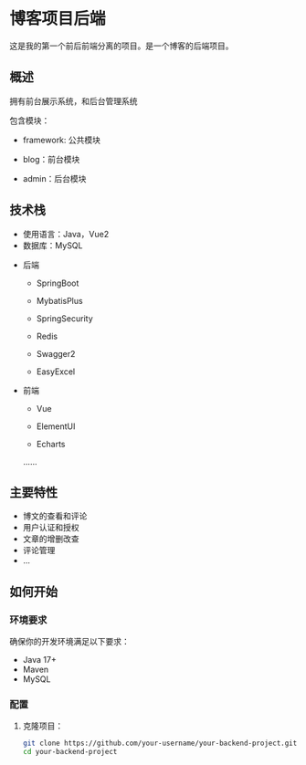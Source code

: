 # 博客项目后端

这是我的第一个前后前端分离的项目。是一个博客的后端项目。

## 概述

拥有前台展示系统，和后台管理系统

包含模块：

- framework: 公共模块

- blog：前台模块

- admin：后台模块

## 技术栈

* 使用语言：Java，Vue2
* 数据库：MySQL
- 后端
  
  - SpringBoot
  
  - MybatisPlus
  
  - SpringSecurity
  
  - Redis
  
  - Swagger2
  
  - EasyExcel

- 前端
  
  - Vue
  
  - ElementUI
  
  - Echarts
  
  ……

## 主要特性

- 博文的查看和评论
- 用户认证和授权
- 文章的增删改查
- 评论管理
- ...

## 如何开始

### 环境要求

确保你的开发环境满足以下要求：

- Java 17+
- Maven
- MySQL

### 配置

1. 克隆项目：
   
   ```bash
   git clone https://github.com/your-username/your-backend-project.git
   cd your-backend-project
   ```


